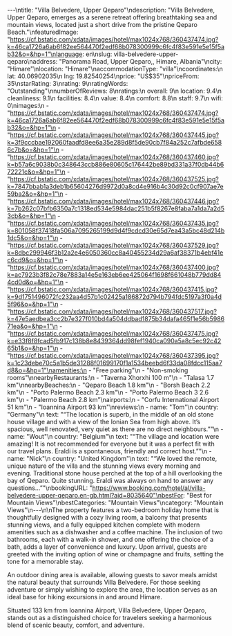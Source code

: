 ---\ntitle: "Villa Belvedere, Upper Qeparo"\ndescription: "Villa Belvedere, Upper Qeparo, emerges as a serene retreat offering breathtaking sea and mountain views, located just a short drive from the pristine Qeparo Beach."\nfeaturedImage: "https://cf.bstatic.com/xdata/images/hotel/max1024x768/360437474.jpg?k=46ca1726a6ab6f82ee564470f2edf68b078300999c6fc4f83e591e5e15f5ab32&o=&hp=1"\nlanguage: en\nslug: villa-belvedere-upper-qeparo\naddress: "Panorama Road, Upper Qeparo,, Himare, Albania"\ncity: "Himare"\nlocation: "Himare"\naccommodationType: "villa"\ncoordinates:\n  lat: 40.06902035\n  lng: 19.82540254\nprice: "US$35"\npriceFrom: 35\nstarRating: 3\nrating: 9\nratingWords: "Outstanding"\nnumberOfReviews: 8\nratings:\n  overall: 9\n  location: 9.4\n  cleanliness: 9.1\n  facilities: 8.4\n  value: 8.4\n  comfort: 8.8\n  staff: 9.7\n  wifi: 0\nimages:\n  - "https://cf.bstatic.com/xdata/images/hotel/max1024x768/360437474.jpg?k=46ca1726a6ab6f82ee564470f2edf68b078300999c6fc4f83e591e5e15f5ab32&o=&hp=1"\n  - "https://cf.bstatic.com/xdata/images/hotel/max1024x768/360437445.jpg?k=3f9cccbae192060faadfd8ee6a35e289d8f5de90cb7f84a252c7afbde6586c7b&o=&hp=1"\n  - "https://cf.bstatic.com/xdata/images/hotel/max1024x768/360437460.jpg?k=b57a6c9038b0c348643ccb886e80605c176442be89bd331a37f0db44b672221c&o=&hp=1"\n  - "https://cf.bstatic.com/xdata/images/hotel/max1024x768/360437525.jpg?k=7847bbab1a3deb1b65604276d9972d0a8cd4e916b4c30d92c0cf907ae7e59ba2&o=&hp=1"\n  - "https://cf.bstatic.com/xdata/images/hotel/max1024x768/360437446.jpg?k=7b262c07bfb6350a7c1318ed534e5984dac251b5f8267e8faba7a1da7a2d53cb&o=&hp=1"\n  - "https://cf.bstatic.com/xdata/images/hotel/max1024x768/360437435.jpg?k=801058f37418fa506a7095265199d9d4f9cdcd30e65d7ea43a5bc48d214b1dc5&o=&hp=1"\n  - "https://cf.bstatic.com/xdata/images/hotel/max1024x768/360437529.jpg?k=8dbc299946f3b12a2e4e6050360cc8a40455234d29a6af38371b4ebf41ec6cd9&o=&hp=1"\n  - "https://cf.bstatic.com/xdata/images/hotel/max1024x768/360437400.jpg?k=ac7923b3f82c78e7883a14e5e163eb6ee425064f1698f661048b779dd844cd0d&o=&hp=1"\n  - "https://cf.bstatic.com/xdata/images/hotel/max1024x768/360437415.jpg?k=9d1751496072fc232aa4d57b1c02425a186872d794b794fdc5197a3f0a4d5f96&o=&hp=1"\n  - "https://cf.bstatic.com/xdata/images/hotel/max1024x768/360437517.jpg?k=47e5aedbea3cc2b7e327f010bd4a504ddbad1875b34dafa465f1e56b598671ea&o=&hp=1"\n  - "https://cf.bstatic.com/xdata/images/hotel/max1024x768/360437475.jpg?k=e33f8f8fcad5fb917c138b8e8439364dd98fef1940ca090a5a8c5ec92c4265b1&o=&hp=1"\n  - "https://cf.bstatic.com/xdata/images/hotel/max1024x768/360437395.jpg?k=1c23debe70c5a1b5de31288f01699170f1a1534beebd6f33da08fdcc115aa7d8&o=&hp=1"\namenities:\n  - "Free parking"\n  - "Non-smoking rooms"\nnearbyRestaurants:\n  - "Taverna Xhorxhi 100 m"\n  - "Talasa 1.7 km"\nnearbyBeaches:\n  - "Qeparo Beach 1.8 km"\n  - "Borsh Beach 2.2 km"\n  - "Porto Palermo Beach 2.3 km"\n  - "Porto Palermo Beach 3 2.6 km"\n  - "Palermo Beach 2.8 km"\nairports:\n  - "Corfu International Airport 51 km"\n  - "Ioannina Airport 93 km"\nreviews:\n  - name: "Tom"\n    country: "Germany"\n    text: "“The location is superb, in the middle of an old stone house village and with a view of the Ionian Sea from high above. It’s spacious, well renovated, very quiet as there are no direct neighbours.”"\n  - name: "Wout"\n    country: "Belgium"\n    text: "“The village and location were amazing! It is not recommended for everyone but it was a perfect fit with our travel plans. Eraldi is a spontaneous, friendly and correct host.”"\n  - name: "Nick"\n    country: "United Kingdom"\n    text: "“We loved the remote, unique nature of the villa and the stunning views every morning and evening. Traditional stone house perched at the top of a hill overlooking the bay of Qeparo. Quite stunning. Eraldi was always on hand to answer any questions...”"\nbookingURL: "https://www.booking.com/hotel/al/villa-belvedere-upper-qeparo.en-gb.html?aid=8035640"\nbestFor: "Best for Mountain Views"\nbestCategories: "Mountain Views"\ncategory: "Mountain Views"\n---\n\nThe property features a two-bedroom holiday home that is thoughtfully designed with a cozy living room, a balcony that presents stunning views, and a fully equipped kitchen complete with modern amenities such as a dishwasher and a coffee machine. The inclusion of two bathrooms, each with a walk-in shower, and one offering the choice of a bath, adds a layer of convenience and luxury. Upon arrival, guests are greeted with the inviting option of wine or champagne and fruits, setting the tone for a memorable stay.

An outdoor dining area is available, allowing guests to savor meals amidst the natural beauty that surrounds Villa Belvedere. For those seeking adventure or simply wishing to explore the area, the location serves as an ideal base for hiking excursions in and around Himare.

Situated 133 km from Ioannina Airport, Villa Belvedere, Upper Qeparo, stands out as a distinguished choice for travelers seeking a harmonious blend of scenic beauty, comfort, and adventure.